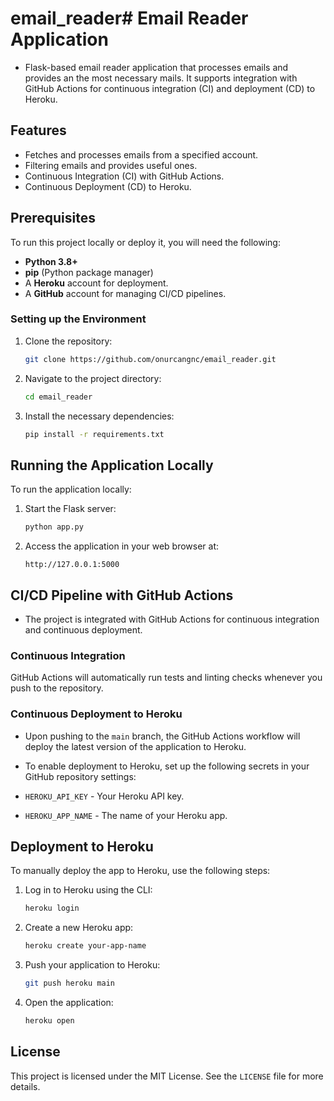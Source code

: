 # email_reader# Email Reader Application

- Flask-based email reader application that processes emails and provides an the most necessary mails. It supports integration with GitHub Actions for continuous integration (CI) and deployment (CD) to Heroku.

## Features
- Fetches and processes emails from a specified account.
- Filtering emails and provides useful ones.
- Continuous Integration (CI) with GitHub Actions.
- Continuous Deployment (CD) to Heroku.

## Prerequisites

To run this project locally or deploy it, you will need the following:

- **Python 3.8+**
- **pip** (Python package manager)
- A **Heroku** account for deployment.
- A **GitHub** account for managing CI/CD pipelines.

### Setting up the Environment

1. Clone the repository:

    ```bash
    git clone https://github.com/onurcangnc/email_reader.git
    ```

2. Navigate to the project directory:

    ```bash
    cd email_reader
    ```

3. Install the necessary dependencies:

    ```bash
    pip install -r requirements.txt
    ```

## Running the Application Locally

To run the application locally:

1. Start the Flask server:

    ```bash
    python app.py
    ```

2. Access the application in your web browser at:

    ```
    http://127.0.0.1:5000
    ```

## CI/CD Pipeline with GitHub Actions

- The project is integrated with GitHub Actions for continuous integration and continuous deployment.

### Continuous Integration

GitHub Actions will automatically run tests and linting checks whenever you push to the repository.

### Continuous Deployment to Heroku

- Upon pushing to the `main` branch, the GitHub Actions workflow will deploy the latest version of the application to Heroku.

- To enable deployment to Heroku, set up the following secrets in your GitHub repository settings:
- `HEROKU_API_KEY` - Your Heroku API key.
- `HEROKU_APP_NAME` - The name of your Heroku app.

## Deployment to Heroku

To manually deploy the app to Heroku, use the following steps:

1. Log in to Heroku using the CLI:

    ```bash
    heroku login
    ```

2. Create a new Heroku app:

    ```bash
    heroku create your-app-name
    ```

3. Push your application to Heroku:

    ```bash
    git push heroku main
    ```

4. Open the application:

    ```bash
    heroku open
    ```

## License

This project is licensed under the MIT License. See the `LICENSE` file for more details.
